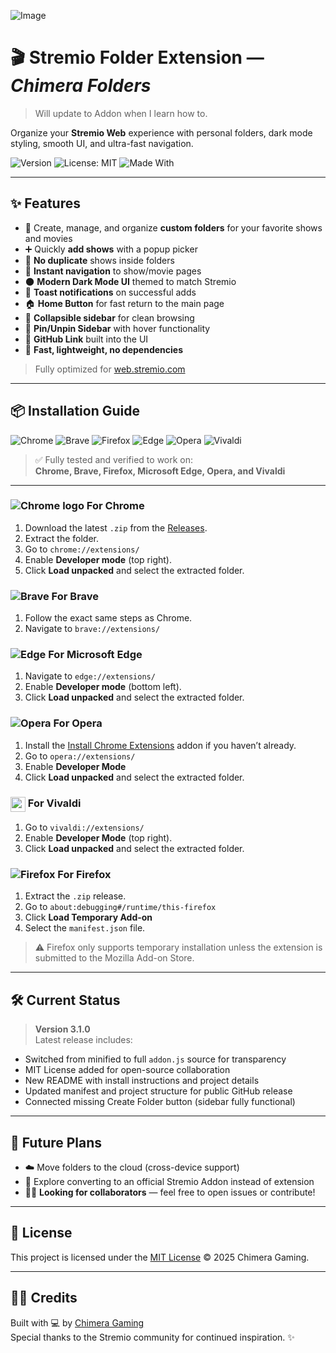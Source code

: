 ![Image](https://github.com/user-attachments/assets/5ef03321-0207-45a4-901a-baa9860ca938)

# 🎬 Stremio Folder Extension — *Chimera Folders*
> Will update to Addon when I learn how to.

Organize your **Stremio Web** experience with personal folders, dark mode styling, smooth UI, and ultra-fast navigation.

![Version](https://img.shields.io/badge/version-3.1.0-blueviolet) 
![License: MIT](https://img.shields.io/badge/license-MIT-green) 
![Made With](https://img.shields.io/badge/made%20with-%E2%9D%A4-red)

---

## ✨ Features

- 📁 Create, manage, and organize **custom folders** for your favorite shows and movies  
- ➕ Quickly **add shows** with a popup picker  
- 🧹 **No duplicate** shows inside folders  
- 🧭 **Instant navigation** to show/movie pages  
- 🌑 **Modern Dark Mode UI** themed to match Stremio  
- 🍞 **Toast notifications** on successful adds  
- 🏠 **Home Button** for fast return to the main page  
- 📂 **Collapsible sidebar** for clean browsing  
- 📌 **Pin/Unpin Sidebar** with hover functionality  
- 🐙 **GitHub Link** built into the UI  
- 🚀 **Fast, lightweight, no dependencies**

> Fully optimized for [web.stremio.com](https://web.stremio.com/)

---

## 📦 Installation Guide

![Chrome](https://img.shields.io/badge/Chrome-Verified-brightgreen)
![Brave](https://img.shields.io/badge/Brave-Verified-brightgreen)
![Firefox](https://img.shields.io/badge/Firefox-Verified-brightgreen)
![Edge](https://img.shields.io/badge/Edge-Verified-brightgreen)
![Opera](https://img.shields.io/badge/Opera-Verified-brightgreen)
![Vivaldi](https://img.shields.io/badge/Vivaldi-Verified-brightgreen)

> ✅ Fully tested and verified to work on:  
**Chrome, Brave, Firefox, Microsoft Edge, Opera, and Vivaldi**

---

### ![Chrome logo](https://img.icons8.com/color/24/000000/chrome--v1.png) For Chrome
1. Download the latest `.zip` from the [Releases](https://github.com/ChimeraGaming/Stremio-Addons/releases).
2. Extract the folder.
3. Go to `chrome://extensions/`
4. Enable **Developer mode** (top right).
5. Click **Load unpacked** and select the extracted folder.

### ![Brave](https://img.icons8.com/color/24/000000/brave-web-browser.png) For Brave
1. Follow the exact same steps as Chrome.
2. Navigate to `brave://extensions/`

### ![Edge](https://img.icons8.com/color/24/000000/ms-edge-new.png) For Microsoft Edge
1. Navigate to `edge://extensions/`
2. Enable **Developer mode** (bottom left).
3. Click **Load unpacked** and select the extracted folder.

### ![Opera](https://img.icons8.com/color/24/000000/opera--v1.png) For Opera
1. Install the [Install Chrome Extensions](https://addons.opera.com/en/extensions/details/install-chrome-extensions/) addon if you haven’t already.
2. Go to `opera://extensions/`
3. Enable **Developer Mode**
4. Click **Load unpacked** and select the extracted folder.

### <img src="https://static-00.iconduck.com/assets.00/vivaldi-icon-2048x2048-iuf1bgod.png" width="24" height="24" style="vertical-align:middle"> For Vivaldi
1. Go to `vivaldi://extensions/`
2. Enable **Developer Mode** (top right).
3. Click **Load unpacked** and select the extracted folder.

### ![Firefox](https://img.icons8.com/color/24/000000/firefox.png) For Firefox
1. Extract the `.zip` release.
2. Go to `about:debugging#/runtime/this-firefox`
3. Click **Load Temporary Add-on**
4. Select the `manifest.json` file.

> ⚠️ Firefox only supports temporary installation unless the extension is submitted to the Mozilla Add-on Store.

---

## 🛠️ Current Status

> **Version 3.1.0**  
Latest release includes:
- Switched from minified to full `addon.js` source for transparency  
- MIT License added for open-source collaboration  
- New README with install instructions and project details  
- Updated manifest and project structure for public GitHub release  
- Connected missing Create Folder button (sidebar fully functional)

---

## 🧩 Future Plans

- ☁️ Move folders to the cloud (cross-device support)
- 🧪 Explore converting to an official Stremio Addon instead of extension  
- 🙋‍♂️ **Looking for collaborators** — feel free to open issues or contribute!

---

## 📜 License

This project is licensed under the [MIT License](LICENSE) © 2025 Chimera Gaming.

---

## 👨‍💻 Credits

Built with 💻 by [Chimera Gaming](https://github.com/ChimeraGaming)  
Special thanks to the Stremio community for continued inspiration. ✨
